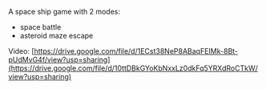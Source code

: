 A space ship game with 2 modes:
- space battle
- asteroid maze escape

Video: [https://drive.google.com/file/d/1ECst38NeP8ABaqFEIMk-8Bt-pUdMvG4f/view?usp=sharing](https://drive.google.com/file/d/10ttDBkGYoKbNxxLz0dkFq5YRXdRoCTkW/view?usp=sharing)
